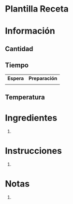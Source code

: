 # Plantilla Receta

# Información

## Cantidad

## Tiempo

|     |     |
| --- | --- |
| **Espera** | **Preparación** |
|     |     |

## Temperatura

# Ingredientes

1.  

# Instrucciones

1.  

# Notas

1.




